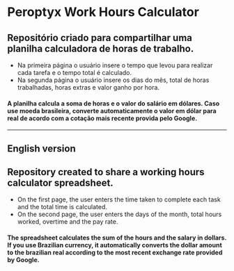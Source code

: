 # Peroptyx Work Hours Calculator

## Repositório criado para compartilhar uma planilha calculadora de horas de trabalho. 

* Na primeira página o usuário insere o tempo que levou para realizar cada tarefa e o tempo total é calculado.
* Na segunda página o usuário insere os dias do mês, total de horas trabalhadas, horas extras e valor ganho por hora.

#### A planilha calcula a soma de horas e o valor do salário em dólares. Caso use moeda brasileira, converte automaticamente o valor em dólar para real de acordo com a cotação mais recente provida pelo Google.

---
## English version

## Repository created to share a working hours calculator spreadsheet. 

* On the first page, the user enters the time taken to complete each task and the total time is calculated.
* On the second page, the user enters the days of the month, total hours worked, overtime and the pay rate.

#### The spreadsheet calculates the sum of the hours and the salary in dollars. If you use Brazilian currency, it automatically converts the dollar amount to the brazilian real according to the most recent exchange rate provided by Google.

